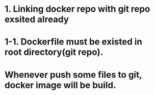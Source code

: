 # 1. Linking docker repo with git repo exsited already 
# 1-1. Dockerfile must be existed in root directory(git repo).

# Whenever push some files to git, docker image will be build.
